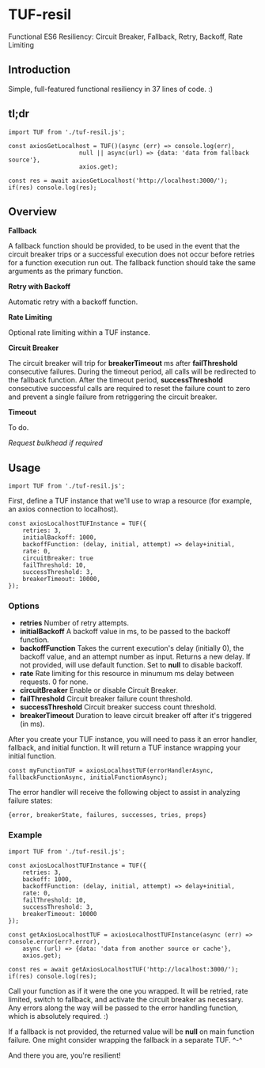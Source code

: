 # TUF-resil
Functional ES6 Resiliency: Circuit Breaker, Fallback, Retry, Backoff, Rate Limiting

## Introduction

Simple, full-featured functional resiliency in 37 lines of code. :)

## tl;dr

```
import TUF from './tuf-resil.js';

const axiosGetLocalhost = TUF()(async (err) => console.log(err),
					null || async(url) => {data: 'data from fallback source'},
					axios.get);

const res = await axiosGetLocalhost('http://localhost:3000/');
if(res) console.log(res);
```

## Overview


**Fallback**

A fallback function should be provided, to be used in the event that the circuit breaker trips or a successful execution does not occur before retries for a function execution run out. The fallback function should take the same arguments as the primary function.

**Retry with Backoff**

Automatic retry with a backoff function.

**Rate Limiting**

Optional rate limiting within a TUF instance.

**Circuit Breaker**

The circuit breaker will trip for **breakerTimeout** ms after **failThreshold** consecutive failures. During the timeout period, all calls will be redirected to the fallback function. After the timeout period, **successThreshold** consecutive successful calls are required to reset the failure count to zero and prevent a single failure from retriggering the circuit breaker.

**Timeout**

To do.

*Request bulkhead if required*


## Usage


`import TUF from './tuf-resil.js';`

First, define a TUF instance that we'll use to wrap a resource (for example, an axios connection to localhost).

```
const axiosLocalhostTUFInstance = TUF({
    retries: 3,
    initialBackoff: 1000,
    backoffFunction: (delay, initial, attempt) => delay+initial,
    rate: 0,
    circuitBreaker: true
    failThreshold: 10,
    successThreshold: 3,
    breakerTimeout: 10000,
});
```

### Options

  - **retries** Number of retry attempts.
  - **initialBackoff** A backoff value in ms, to be passed to the backoff function.
  - **backoffFunction** Takes the current execution's delay (initially 0),
    the backoff value, and an attempt number as input.
    Returns a new delay. If not provided, will use default function. Set to **null** to disable backoff.
  - **rate** Rate limiting for this resource in minumum ms delay between requests. 0 for none.
  - **circuitBreaker** Enable or disable Circuit Breaker.
  - **failThreshold** Circuit breaker failure count threshold.
  - **successThreshold** Circuit breaker success count threshold.
  - **breakerTimeout** Duration to leave circuit breaker off after it's triggered (in ms).
  
After you create your TUF instance, you will need to pass it an error handler, fallback, and initial function. It will return a TUF instance wrapping your initial function.

`const myFunctionTUF = axiosLocalhostTUF(errorHandlerAsync, fallbackFunctionAsync, initialFunctionAsync);`

The error handler will receive the following object to assist in analyzing failure states:

`{error, breakerState, failures, successes, tries, props}`


### Example

```
import TUF from './tuf-resil.js';

const axiosLocalhostTUFInstance = TUF({
    retries: 3,
    backoff: 1000,
    backoffFunction: (delay, initial, attempt) => delay+initial,
    rate: 0,
    failThreshold: 10,
    successThreshold: 3,
    breakerTimeout: 10000
});

const getAxiosLocalhostTUF = axiosLocalhostTUFInstance(async (err) => console.error(err?.error),
    async (url) => {data: 'data from another source or cache'},
    axios.get);
	
const res = await getAxiosLocalhostTUF('http://localhost:3000/');
if(res) console.log(res);
```

Call your function as if it were the one you wrapped. It will be retried, rate limited, switch to fallback, and activate the circuit breaker as necessary. Any errors along the way will be passed to the error handling function, which is absolutely required. :)

If a fallback is not provided, the returned value will be **null** on main function failure. One might consider wrapping the fallback in a separate TUF. ^-^

And there you are, you're resilient!
